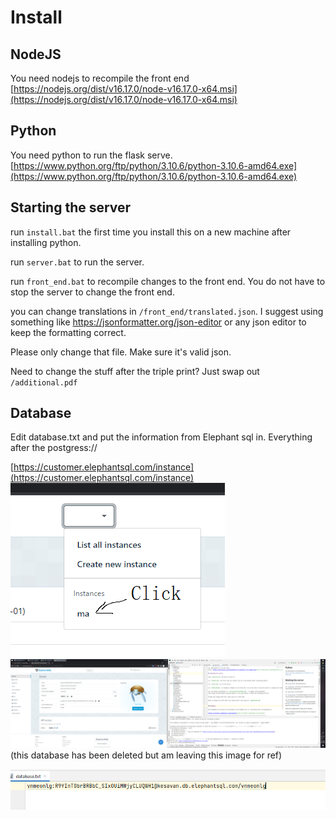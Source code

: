 # Install

## NodeJS

You need nodejs to recompile the front
end [https://nodejs.org/dist/v16.17.0/node-v16.17.0-x64.msi](https://nodejs.org/dist/v16.17.0/node-v16.17.0-x64.msi)

## Python

You need python to run the flask
serve. [https://www.python.org/ftp/python/3.10.6/python-3.10.6-amd64.exe](https://www.python.org/ftp/python/3.10.6/python-3.10.6-amd64.exe)

## Starting the server

 

run `install.bat` the first time you install this on a new machine after installing python.

run `server.bat` to run the server.

run `front_end.bat` to recompile changes to the front end. You do not have to stop the server to change the front end.

you can change translations in `/front_end/translated.json`. I suggest using something
like https://jsonformatter.org/json-editor or any json editor to keep the formatting correct.

Please only change that file. Make sure it's valid json.

Need to change the stuff after the triple print? Just swap out `/additional.pdf`


## Database

Edit database.txt and put the information from Elephant sql in. Everything after the postgress:// 

[https://customer.elephantsql.com/instance](https://customer.elephantsql.com/instance)
![img_1.png](img_1.png)
![img.png](img.png) (this database has been deleted but am leaving this image for ref)

![img_2.png](img_2.png)
